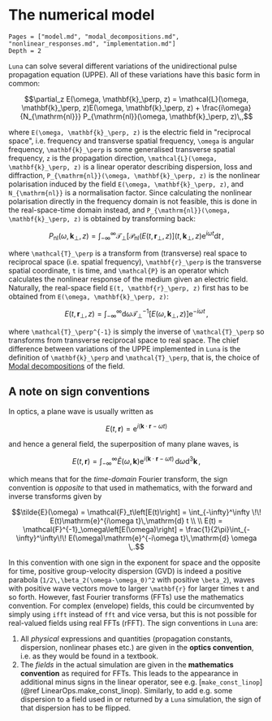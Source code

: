 # The numerical model
```@contents
Pages = ["model.md", "modal_decompositions.md", "nonlinear_responses.md", "implementation.md"]
Depth = 2
```

`Luna` can solve several different variations of the unidirectional pulse propagation equation (UPPE). All of these variations have this basic form in common:
```math
\partial_z E(\omega, \mathbf{k}_\perp, z) = \mathcal{L}(\omega, \mathbf{k}_\perp, z)E(\omega, \mathbf{k}_\perp, z) + \frac{i\omega}{N_{\mathrm{nl}}} P_{\mathrm{nl}}(\omega, \mathbf{k}_\perp, z)\,,
```
where ``E(\omega, \mathbf{k}_\perp, z)`` is the electric field in "reciprocal space", i.e. frequency and transverse spatial frequency, ``\omega`` is angular frequency, ``\mathbf{k}_\perp`` is some generalised transverse spatial frequency, ``z`` is the propagation direction, ``\mathcal{L}(\omega, \mathbf{k}_\perp, z)`` is a linear operator describing dispersion, loss and diffraction, ``P_{\mathrm{nl}}(\omega, \mathbf{k}_\perp, z)`` is the nonlinear polarisation induced by the field ``E(\omega, \mathbf{k}_\perp, z)``, and ``N_{\mathrm{nl}}`` is a normalisation factor. Since calculating the nonlinear polarisation directly in the frequency domain is not feasible, this is done in the real-space-time domain instead, and ``P_{\mathrm{nl}}(\omega, \mathbf{k}_\perp, z)`` is obtained by transforming back:
```math
P_{\mathrm{nl}}(\omega, \mathbf{k}_\perp, z) = \int_{-\infty}^{\infty} \mathcal{T}_\perp\Big[\mathcal{P}_\mathrm{nl}(E(t, \mathbf{r}_\perp, z)\Big](t, \mathbf{k}_\perp, z)\mathrm{e}^{i\omega t}\mathrm{d}t\,,
```
where ``\mathcal{T}_\perp`` is a transform from (transverse) real space to reciprocal space (i.e. spatial frequency), ``\mathbf{r}_\perp`` is the transverse spatial coordinate, ``t`` is time, and  ``\mathcal{P}`` is an operator which calculates the nonlinear response of the medium given an electric field. Naturally, the real-space field ``E(t, \mathbf{r}_\perp, z)`` first has to be obtained from ``E(\omega, \mathbf{k}_\perp, z)``:
```math
E(t, \mathbf{r}_\perp, z)  = \int_{-\infty}^{\infty} \mathrm{d}\omega \mathcal{T}_\perp^{-1}\Big[E(\omega, \mathbf{k}_\perp, z)\Big]\mathrm{e}^{-i\omega t}\,,
```
where ``\mathcal{T}_\perp^{-1}`` is simply the inverse of ``\mathcal{T}_\perp`` so transforms from transverse reciprocal space to real space. The chief difference between variations of the UPPE implemented in `Luna` is the definition of ``\mathbf{k}_\perp`` and ``\mathcal{T}_\perp``, that is, the choice of [Modal decompositions](@ref) of the field.

## A note on sign conventions
In optics, a plane wave is usually written as
```math
E(t, \mathbf{r}) = \mathrm{e}^{i(\mathbf{k}\cdot\mathbf{r} - \omega t)}
```
and hence a general field, the superposition of many plane waves, is
```math
E(t, \mathbf{r}) = \int_{-\infty}^\infty \tilde{E}(\omega, \mathbf{k})\mathrm{e}^{i(\mathbf{k}\cdot\mathbf{r} - \omega t)}\,\mathrm{d}\omega\mathrm{d}^3\mathbf{k}\,,
```
which means that for the *time-domain* Fourier transform, the sign convention is *opposite* to that used in mathematics, with the forward and inverse transforms given by
```math
\tilde{E}(\omega) = \mathcal{F}_t\left[E(t)\right] = \int_{-\infty}^\infty \!\! E(t)\mathrm{e}^{i\omega t}\,\mathrm{d} t 
\\
\\
E(t) = \mathcal{F}^{-1}_\omega\left[E(\omega)\right] = \frac{1}{2\pi}\int_{-\infty}^\infty\!\! E(\omega)\mathrm{e}^{-i\omega t}\,\mathrm{d} \omega \,.
```
In this convention with one sign in the exponent for space and the opposite for time, positive group-velocity dispersion (GVD) is indeed a positive parabola (``1/2\,\beta_2(\omega-\omega_0)^2`` with positive ``\beta_2``), waves with positive wave vectors move to larger ``\mathbf{r}`` for larger times ``t`` and so forth. However, fast Fourier transforms (FFTs) use the mathematics convention. For complex (envelope) fields, this could be circumvented by simply using `ifft` instead of `fft` and vice versa, but this is not possible for real-valued fields using real FFTs (rFFT). The sign conventions in `Luna` are:

1. All *physical* expressions and quantities (propagation constants, dispersion, nonlinear phases etc.) are given in the **optics convention**, i.e. as they would be found in a textbook.
2. The *fields* in the actual simulation are given in the **mathematics convention** as required for FFTs. This leads to the appearance in additional minus signs in the linear operator, see e.g. [`make_const_linop`](@ref LinearOps.make_const_linop). Similarly, to add e.g. some dispersion to a field used in or returned by a `Luna` simulation, the sign of that dispersion has to be flipped.

